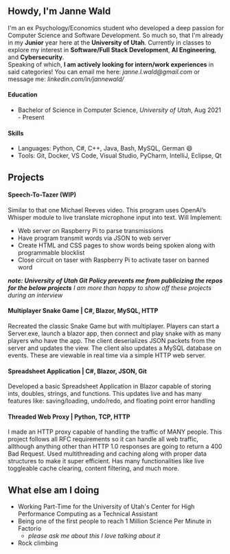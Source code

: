 ## Howdy, I'm Janne Wald
I'm an ex Psychology/Economics student who developed a deep passion for Computer Science and Software Development. So much so, that I'm already in my **Junior** year here at the **University of Utah**. Currently in classes to explore my interest in **Software/Full Stack Development**, **AI Engineering**, and **Cybersecurity**.   
Speaking of which, **I am actively looking for intern/work experiences** in said categories!
You can email me here: _janne.l.wald@gmail.com_ or message me:  _linkedin.com/in/jannewald/_
#### Education
 - Bachelor of Science in Computer Science, _University of Utah_, Aug 2021 - Present
#### Skills
 - Languages: Python, C#, C++, Java, Bash, MySQL, German :smile:
 - Tools: Git, Docker, VS Code, Visual Studio, PyCharm, IntelliJ, Eclipse, Qt
## Projects
#### Speech-To-Tazer (WIP)
Similar to that one Michael Reeves video. This program uses OpenAI’s Whisper module to live translate microphone input into text.
Will Implement:
 - Web server on Raspberry Pi to parse transmissions
 - Have program transmit words via JSON to web server
 - Create HTML and CSS pages to show words being spoken along with programmable blocklist
 - Close circuit on taser with Raspberry Pi to activate taser on banned word

_**note: University of Utah Git Policy prevents me from publicizing the repos for the below projects**_
_I am more than happy to show off these projects during an interview_

#### Multiplayer Snake Game | C#, Blazor, MySQL, HTTP
Recreated the classic Snake Game but with multiplayer. Players can start a Server.exe, launch a blazor app, then connect and play snake with as many players who have the app.
The client deserializes JSON packets from the server and updates the view. The client also updates a MySQL database on events. These are viewable in real time via a simple HTTP web server. 

#### Spreadsheet Application | C#, Blazor, JSON, Git
Developed a basic Spreadsheet Application in Blazor capable of storing ints, doubles, strings, and functions. This updates live and has many features like: saving/loading, undo/redo, and floating point error handling

#### Threaded Web Proxy | Python, TCP, HTTP
I made an HTTP proxy capable of handling the traffic of MANY people. This project follows all RFC requirements so it can handle all web traffic, allthough anything other than HTTP 1.0 responses are going to return a 400 Bad Request.
Used multithreading and caching along with proper data structures to make it super efficient.
Has many functionalities like live toggleable cache clearing, content filtering, and much more.

## What else am I doing
 - Working Part-Time for the University of Utah's Center for High Performance Computing as a Technical Assistant
 - Being one of the first people to reach 1 Million Science Per Minute in Factorio
   - _please ask me about this I love talking about it_
 - Rock climbing

